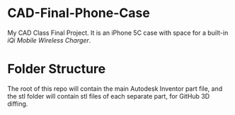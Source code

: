 CAD-Final-Phone-Case
====================

My CAD Class Final Project. It is an iPhone 5C case with space for a built-in *iQi Mobile Wireless Charger*.

Folder Structure
================

The root of this repo will contain the main Autodesk Inventor part file, and the stl folder will contain stl files of each separate part, for GitHub 3D diffing.
